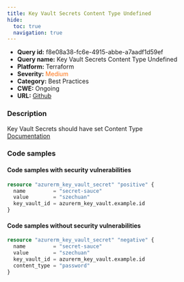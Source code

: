 ```yaml
---
title: Key Vault Secrets Content Type Undefined
hide:
  toc: true
  navigation: true
---
```


-   **Query id:** f8e08a38-fc6e-4915-abbe-a7aadf1d59ef
-   **Query name:** Key Vault Secrets Content Type Undefined
-   **Platform:** Terraform
-   **Severity:** <span style="color:#ff7213">Medium</span>
-   **Category:** Best Practices
-   **CWE:** Ongoing
-   **URL:** [Github](https://github.com/DataDog/kics/tree/master/assets/queries/terraform/azure/key_vault_secrets_content_type_undefined)

### Description
Key Vault Secrets should have set Content Type<br>
[Documentation](https://registry.terraform.io/providers/hashicorp/azurerm/latest/docs/resources/key_vault_secret#content_type)

### Code samples
#### Code samples with security vulnerabilities
```tf title="Positive test num. 1 - tf file" hl_lines="1"
resource "azurerm_key_vault_secret" "positive" {
  name         = "secret-sauce"
  value        = "szechuan"
  key_vault_id = azurerm_key_vault.example.id
}

```


#### Code samples without security vulnerabilities
```tf title="Negative test num. 1 - tf file"
resource "azurerm_key_vault_secret" "negative" {
  name         = "secret-sauce"
  value        = "szechuan"
  key_vault_id = azurerm_key_vault.example.id
  content_type = "password"
}

```
